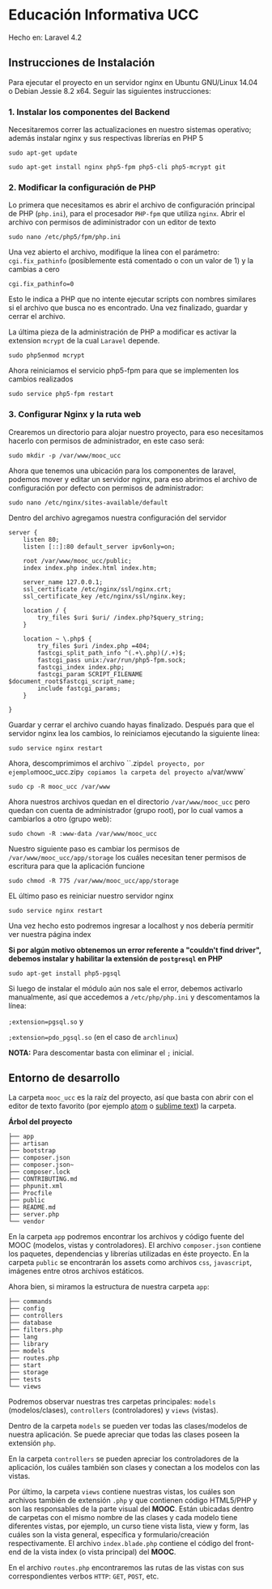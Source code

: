 # Educación Informativa UCC

Hecho en:
Laravel 4.2

## Instrucciones de Instalación

Para ejecutar el proyecto en un servidor nginx en Ubuntu GNU/Linux 14.04 o Debian Jessie 8.2 x64. Seguir las siguientes instrucciones:

### 1. Instalar los componentes del Backend

Necesitaremos correr las actualizaciones en nuestro sistemas operativo; además instalar nginx y sus respectivas librerías en PHP 5

`sudo apt-get update`

`sudo apt-get install nginx php5-fpm php5-cli php5-mcrypt git`

### 2. Modificar la configuración de PHP

Lo primera que necesitamos es abrir el archivo de configuración principal de PHP (`php.ini`),
para el procesador `PHP-fpm` que utiliza `nginx`. Abrir el archivo con permisos de adiministrador con un editor de texto

`sudo nano /etc/php5/fpm/php.ini`

Una vez abierto el archivo, modifique la línea con el parámetro:
`cgi.fix_pathinfo`
(posiblemente está comentado o con un valor de 1) y la cambias a cero

`cgi.fix_pathinfo=0`

Esto le indica a PHP que no intente ejecutar scripts con nombres similares si el archivo que busca no es encontrado.
Una vez finalizado, guardar y cerrar el archivo.

La última pieza de la administración de PHP a modificar es activar la extension `mcrypt`
de la cual `Laravel` depende.

`sudo php5enmod mcrypt`

Ahora reiniciamos el servicio php5-fpm para que se implementen los cambios realizados

`sudo service php5-fpm restart`

### 3. Configurar Nginx y la ruta web

Crearemos un directorio para alojar nuestro proyecto, para eso necesitamos hacerlo con permisos de administrador, en este caso será:

`sudo mkdir -p /var/www/mooc_ucc`

Ahora que tenemos una ubicación para los componentes de laravel, podemos mover y editar un servidor nginx, para eso abrimos el archivo de configuración por defecto con permisos de administrador:

`sudo nano /etc/nginx/sites-available/default`

Dentro del archivo agregamos nuestra configuración del servidor

```
server {
	listen 80;
	listen [::]:80 default_server ipv6only=on;

	root /var/www/mooc_ucc/public;
	index index.php index.html index.htm;

	server_name 127.0.0.1;
	ssl_certificate /etc/nginx/ssl/nginx.crt;
	ssl_certificate_key /etc/nginx/ssl/nginx.key;

	location / {
		try_files $uri $uri/ /index.php?$query_string;
	}

	location ~ \.php$ {
		try_files $uri /index.php =404;
		fastcgi_split_path_info ^(.+\.php)(/.+)$;
		fastcgi_pass unix:/var/run/php5-fpm.sock;
		fastcgi_index index.php;
		fastcgi_param SCRIPT_FILENAME $document_root$fastcgi_script_name;
		include fastcgi_params;
	}

}
```

Guardar y cerrar el archivo cuando hayas finalizado. Después para que el servidor nginx lea los cambios, lo reiniciamos ejecutando la siguiente línea:

`sudo service nginx restart`

Ahora, descomprimimos el archivo ``.zip` del proyecto, por ejemplo `mooc_ucc.zip` y copiamos la carpeta del proyecto a `/var/www`

`sudo cp -R mooc_ucc /var/www`

Ahora nuestros archivos quedan en el directorio `/var/www/mooc_ucc` pero quedan con cuenta de administrador (grupo root), por lo cual vamos a cambiarlos a otro (grupo web):

`sudo chown -R :www-data /var/www/mooc_ucc`

Nuestro siguiente paso es cambiar los permisos de `/var/www/mooc_ucc/app/storage` los cuáles necesitan tener permisos de escritura para que la aplicación funcione

`sudo chmod -R 775 /var/www/mooc_ucc/app/storage`

EL último paso es reiniciar nuestro servidor nginx

`sudo service nginx restart`

Una vez hecho esto podremos ingresar a localhost y nos debería permitir ver nuestra página index

**Si por algún motivo obtenemos un error referente a "couldn't find driver", debemos instalar y habilitar la extensión de `postgresql` en PHP**

`sudo apt-get install php5-pgsql`

Si luego de instalar el módulo aún nos sale el error, debemos activarlo manualmente, así que accedemos a `/etc/php/php.ini` y descomentamos la línea:

`;extension=pgsql.so` y

`;extension=pdo_pgsql.so` (en el caso de `archlinux`)

**NOTA:** Para descomentar basta con eliminar el `;` inicial.

## Entorno de desarrollo

La carpeta `mooc_ucc` es la raíz del proyecto, así que basta con abrir con el editor de texto favorito (por ejemplo [atom](https://atom.io/) o [sublime text](http://www.sublimetext.com/2)) la carpeta.

**Árbol del proyecto**

```
├── app
├── artisan
├── bootstrap
├── composer.json
├── composer.json~
├── composer.lock
├── CONTRIBUTING.md
├── phpunit.xml
├── Procfile
├── public
├── README.md
├── server.php
└── vendor
```

En la carpeta `app` podremos encontrar los archivos y código fuente del MOOC (modelos, vistas y controladores).
El archivo `composer.json` contiene los paquetes, dependencias y librerías utilizadas en éste proyecto.
En la carpeta `public` se encontrarán los assets como archivos `css`, `javascript`, imágenes entre otros archivos estáticos.

Ahora bien, si miramos la estructura de nuestra carpeta `app`:

```
├── commands
├── config
├── controllers
├── database
├── filters.php
├── lang
├── library
├── models
├── routes.php
├── start
├── storage
├── tests
└── views
```

Podremos observar nuestras tres carpetas principales: `models` (modelos/clases), `controllers` (controladores) y `views` (vistas).

Dentro de la carpeta `models` se pueden ver todas las clases/modelos de nuestra aplicación. Se puede apreciar que todas las clases poseen la extensión `php`.

En la carpeta `controllers` se pueden apreciar los controladores de la aplicación, los cuáles también son clases y conectan a los modelos con las vistas.

Por último, la carpeta `views` contiene nuestras vistas, los cuáles son archivos también de extensión `.php` y que contienen código HTML5/PHP y son las responsables de la parte visual del **MOOC**. Están ubicadas dentro de carpetas con el mismo nombre de las clases y cada modelo tiene diferentes vistas, por ejemplo, un curso tiene vista lista, view y form, las cuáles son la vista general, específica y formulario/creación respectivamente.
El archivo `index.blade.php` contiene el código del front-end de la vista index (o vista principal) del **MOOC**.

En el archivo `routes.php` encontraremos las rutas de las vistas con sus correspondientes verbos `HTTP`: `GET`, `POST`, etc.
